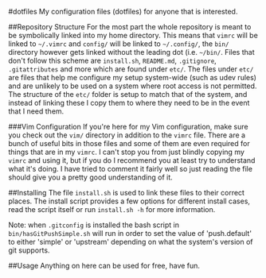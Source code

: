 #dotfiles
My configuration files (dotfiles) for anyone that is interested.

##Repository Structure
For the most part the whole repository is meant to be symbolically linked into my home directory.
This means that `vimrc` will be linked to `~/.vimrc` and `config/` will be linked to `~/.config/`, the `bin/` directory however gets linked without the leading dot (i.e. `~/bin/`.
Files that don't follow this scheme are `install.sh`, `README.md`, `.gitignore`, `.gitattributes` and more which are found under `etc/`.
The files under `etc/` are files that help me configure my setup system-wide (such as udev rules) and are unlikely to be used on a system where root access is not permitted.
The structure of the `etc/` folder is setup to match that of the system, and instead of linking these I copy them to where they need to be in the event that I need them.

###Vim Configuration
If you're here for my Vim configuration, make sure you check out the `vim/` directory in addition to the `vimrc` file.
There are a bunch of useful bits in those files and some of them are even required for things that are in my `vimrc`.
I can't stop you from just blindly copying my `vimrc` and using it, but if you do I recommend you at least try to understand what it's doing.
I have tried to comment it fairly well so just reading the file should give you a pretty good understanding of it.

##Installing
The file `install.sh` is used to link these files to their correct places.
The install script provides a few options for different install cases, read the script itself or run `install.sh -h` for more information.

Note: when `.gitconfig` is installed the bash script in `bin/hasGitPushSimple.sh` will run in order to set the value of 'push.default' to either 'simple' or 'upstream' depending on what the system's version of git supports.

##Usage
Anything on here can be used for free, have fun.
